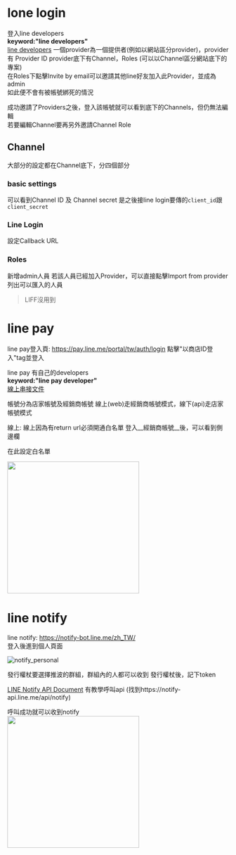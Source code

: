 lone login
=============
登入line developers  
__keyword:"line developers"__    
[line developers](https://developers.line.biz/zh-hant/)
一個provider為一個提供者(例如以網站區分provider)，provider有 Provider ID 
provider底下有Channel，Roles (可以以Channel區分網站底下的專案)  
在Roles下點擊Invite by email可以邀請其他line好友加入此Provider，並成為admin  
如此便不會有被帳號綁死的情況

成功邀請了Providers之後，登入該帳號就可以看到底下的Channels，但仍無法編輯  
若要編輯Channel要再另外邀請Channel Role

Channel
----------
大部分的設定都在Channel底下，分四個部分

### basic settings
可以看到Channel ID 及 Channel secret
是之後接line login要傳的`client_id`跟`client_secret`

### Line Login
設定Callback URL

### Roles
新增admin人員
若該人員已經加入Provider，可以直接點擊Import from provider列出可以匯入的人員

> LIFF沒用到



line pay
===============
line pay登入頁: https://pay.line.me/portal/tw/auth/login
點擊"以商店ID登入"tag並登入

line pay 有自己的developers  
__keyword:"line pay developer"__  
[線上串接文件](https://pay.line.me/tw/developers/apis/onlineApis?locale=zh_TW)

帳號分為店家帳號及經銷商帳號
線上(web)走經銷商帳號模式，線下(api)走店家帳號模式

線上:
線上因為有return url必須開通白名單
登入__經銷商帳號__後，可以看到側邊欄

在此設定白名單

<img src="https://user-images.githubusercontent.com/24542187/116396281-c7a48080-a857-11eb-8e9e-108d205e292c.jpg" width="300">


line notify
==============
line notify: https://notify-bot.line.me/zh_TW/  
登入後進到個人頁面


![notify_personal](https://user-images.githubusercontent.com/24542187/116398373-4d293000-a85a-11eb-88db-347b1d09058e.jpg)




發行權杖要選擇推波的群組，群組內的人都可以收到
發行權杖後，記下token

[LINE Notify API Document](https://notify-bot.line.me/doc/en/)
有教學呼叫api (找到https://notify-api.line.me/api/notify)

呼叫成功就可以收到notify  
<img src="https://user-images.githubusercontent.com/24542187/116396381-e7d43f80-a857-11eb-9679-81221f45deae.jpg" width="300">
